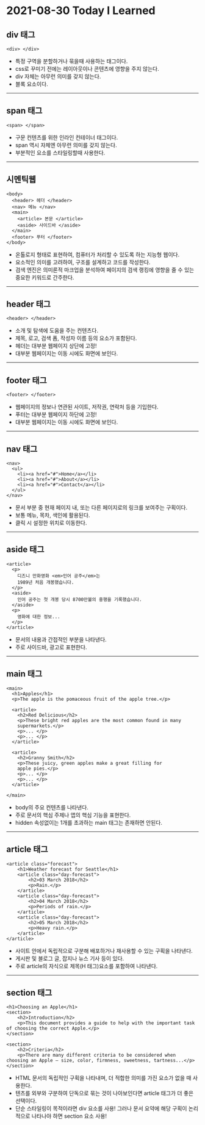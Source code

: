 # 2021-08-30 Today I Learned
## div 태그
~~~
<div> </div>
~~~
* 특정 구역을 분할하거나 묶을때 사용하는 태그이다.   
* css로 꾸미기 전에는 레이아웃이나 콘텐츠에 영향을 주지 않는다.   
* div 자체는 아무런 의미를 갖지 않는다.   
* 블록 요소이다.
***

## span 태그
~~~
<span> </span>
~~~
* 구문 컨텐츠를 위한 인라인 컨테이너 태그이다.   
* span 역시 자체엔 아무런 의미를 갖지 않는다.   
* 부분적인 요소를 스타일링할때 사용한다.
***

## 시멘틱웹
~~~
<body>
  <header> 헤더 </header>
  <nav> 메뉴 </nav>
  <main>
    <article> 본문 </article>
    <aside> 사이드바 </aside>
  </main>
  <footer> 푸터 </footer>
</body>
~~~
* 온톨로지 형태로 표현하여, 컴퓨터가 처리할 수 있도록 하는 지능형 웹이다.
* 요소적인 의미를 고려하여, 구조를 설계하고 코드를 작성한다.
* 검색 엔진은 의미론적 마크업을 분석하여 페이지의 검색 랭킹에 영향을 줄 수 있는 중요한 키워드로 간주한다.
***

## header 태그
~~~
<header> </header>
~~~
* 소개 및 탐색에 도움을 주는 컨텐츠다.   
* 제목, 로고, 검색 폼, 작성자 이름 등의 요소가 포함된다.
* 헤더는 대부분 웹페이지 상단에 고정! 
* 대부분 웹페이지는 이동 시에도 화면에 보인다.
***
## footer 태그
~~~
<footer> </footer>
~~~
* 웹페이지의 정보나 연관된 사이트, 저작권, 연락처 등을 기입한다.
* 푸터는 대부분 웹페이지 하단에 고정!
* 대부분 웹페이지는 이동 시에도 화면에 보인다.
***

## nav 태그
~~~
<nav>
  <ul>
    <li><a href="#">Home</a></li>
    <li><a href="#">About</a></li>
    <li><a href="#">Contact</a></li>
  </ul>
</nav>
~~~
* 문서 부분 중 현재 페이지 내, 또는 다른 페이지로의 링크를 보여주는 구획이다.
* 보통 메뉴, 목차, 색인에 활용된다.
* 클릭 시 설정한 위치로 이동한다.
***

## aside 태그
~~~
<article>
  <p>
    디즈니 만화영화 <em>인어 공주</em>는
    1989년 처음 개봉했습니다.
  </p>
  <aside>
    인어 공주는 첫 개봉 당시 8700만불의 흥행을 기록했습니다.
  </aside>
  <p>
    영화에 대한 정보...
  </p>
</article>
~~~
* 문서의 내용과 간접적인 부분을 나타낸다.
* 주로 사이드바, 광고로 표현한다.

***

## main 태그
~~~
<main>
  <h1>Apples</h1>
  <p>The apple is the pomaceous fruit of the apple tree.</p>

  <article>
    <h2>Red Delicious</h2>
    <p>These bright red apples are the most common found in many
    supermarkets.</p>
    <p>... </p>
    <p>... </p>
  </article>

  <article>
    <h2>Granny Smith</h2>
    <p>These juicy, green apples make a great filling for
    apple pies.</p>
    <p>... </p>
    <p>... </p>
  </article>

</main>
~~~
* body의 주요 컨텐츠를 나타낸다.
* 주로 문서의 핵심 주제나 앱의 핵심 기능을 표현한다.
* hidden 속성없이는 1개를 초과하는 main 태그는 존재하면 안된다.
***

## article 태그
~~~
<article class="forecast">
    <h1>Weather forecast for Seattle</h1>
    <article class="day-forecast">
        <h2>03 March 2018</h2>
        <p>Rain.</p>
    </article>
    <article class="day-forecast">
        <h2>04 March 2018</h2>
        <p>Periods of rain.</p>
    </article>
    <article class="day-forecast">
        <h2>05 March 2018</h2>
        <p>Heavy rain.</p>
    </article>
</article>
~~~
* 사이트 안에서 독립적으로 구분해 배포하거나 재사용할 수 있는 구획을 나타낸다.
* 게시판 및 블로그 글, 잡지나 뉴스 기사 등이 있다.
* 주로 article의 자식으로 제목(H 태그)요소를 포함하여 나타낸다.
***

## section 태그
~~~
<h1>Choosing an Apple</h1>
<section>
    <h2>Introduction</h2>
    <p>This document provides a guide to help with the important task of choosing the correct Apple.</p>
</section>

<section>
    <h2>Criteria</h2>
    <p>There are many different criteria to be considered when choosing an Apple — size, color, firmness, sweetness, tartness...</p>
</section>
~~~
* HTML 문서의 독립적인 구획을 나타내며, 더 적합한 의미를 가진 요소가 없을 때 사용한다.
* 텐츠를 외부와 구분하여 단독으로 묶는 것이 나아보인다면 article 태그가 더 좋은 선택이다.
* 단순 스타일링이 목적이라면 div 요소를 사용! 그러나 문서 요약에 해당 구획이 논리적으로 나타나야 하면 section 요소 사용!
